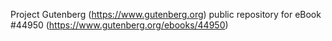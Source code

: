 Project Gutenberg (https://www.gutenberg.org) public repository for eBook #44950 (https://www.gutenberg.org/ebooks/44950)
